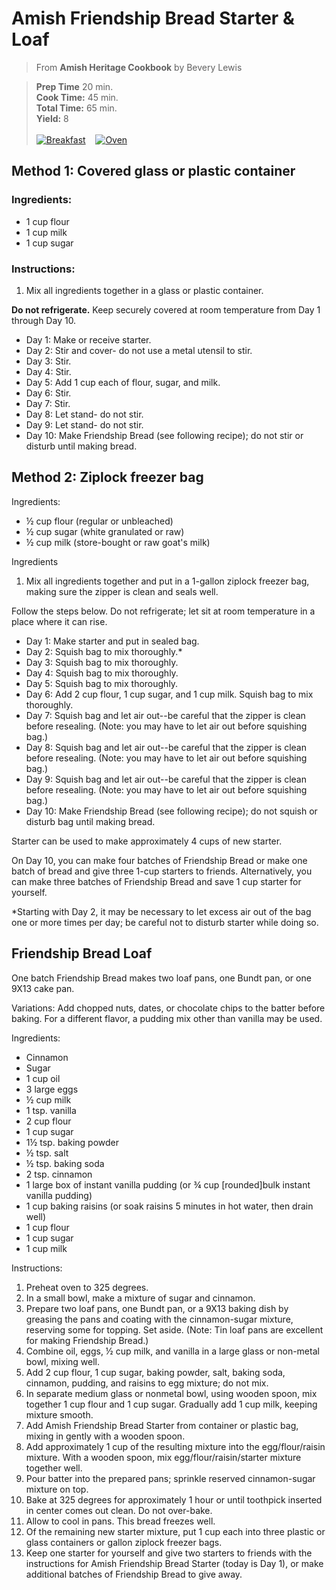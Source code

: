 # Amish Friendship Bread Starter & Loaf

> From **Amish Heritage Cookbook** by Bevery Lewis

> **Prep Time** 20 min.<br>
**Cook Time:** 45 min.<br>
**Total Time:** 65 min.<br>
**Yield:** 8<br> <br>
[![Breakfast](https://img.shields.io/badge/Meal_Type-Snack-blue)](#) &nbsp;&nbsp;
[![Oven](https://img.shields.io/badge/Cooking_Method-Oven-green)](#)


## Method 1: Covered glass or plastic container

### Ingredients:  

- 1 cup flour
- 1 cup milk
- 1 cup sugar

### Instructions: 

1. Mix all ingredients together in a glass or plastic container.

**Do not refrigerate.** Keep securely covered at room temperature from Day 1 through Day 10.
- Day 1: Make or receive starter.
- Day 2: Stir and cover- do not use a metal utensil to stir.
- Day 3: Stir.
- Day 4: Stir.
- Day 5: Add 1 cup each of flour, sugar, and milk.
- Day 6: Stir.
- Day 7: Stir.
- Day 8: Let stand- do not stir.
- Day 9: Let stand- do not stir.
- Day 10: Make Friendship Bread (see following recipe); do not stir or disturb until making bread.


## Method 2: Ziplock freezer bag

Ingredients:
- &frac12; cup flour (regular or unbleached)
- &frac12; cup sugar (white granulated or raw)
- &frac12; cup milk (store-bought or raw goat's milk)

Ingredients

1. Mix all ingredients together and put in a 1-gallon ziplock freezer bag, making sure the zipper is clean and seals well. 

Follow the steps below. 
Do not refrigerate; let sit at room temperature in a place where it can rise.
- Day 1: Make starter and put in sealed bag.
- Day 2: Squish bag to mix thoroughly.*
- Day 3: Squish bag to mix thoroughly.
- Day 4: Squish bag to mix thoroughly.
- Day 5: Squish bag to mix thoroughly.
- Day 6: Add 2 cup flour, 1 cup sugar, and 1 cup milk. Squish bag to mix thoroughly.
- Day 7: Squish bag and let air out--be careful that the zipper is clean before resealing. (Note: you may have to let air out before squishing bag.)
- Day 8: Squish bag and let air out--be careful that the zipper is clean before resealing. (Note: you may have to let air out before squishing bag.)
- Day 9: Squish bag and let air out--be careful that the zipper is clean before resealing. (Note: you may have to let air out before squishing bag.)
- Day 10: Make Friendship Bread (see following recipe); do not squish or disturb bag until making bread.


Starter can be used to make approximately 4 cups of new starter.

On Day 10, you can make four batches of Friendship Bread or make one batch of bread and give three 1-cup starters to friends.
Alternatively, you can make three batches of Friendship Bread and save 1 cup starter for yourself.

*Starting with Day 2, it may be necessary to let excess air out of the bag one or more times per day; be careful not to disturb starter while doing so.


## Friendship Bread Loaf

One batch Friendship Bread makes two loaf pans, one Bundt pan, or one 9X13 cake pan.

Variations: 
Add chopped nuts, dates, or chocolate chips to the batter before baking. 
For a different flavor, a pudding mix other than vanilla may be used.

Ingredients: 

- Cinnamon
- Sugar
- 1 cup oil
- 3 large eggs
- &frac12; cup milk
- 1 tsp. vanilla
- 2 cup flour
- 1 cup sugar
- 1&frac12; tsp. baking powder
- &frac12; tsp. salt
- &frac12; tsp. baking soda
- 2 tsp. cinnamon
- 1 large box of instant vanilla pudding (or &frac34; cup [rounded]bulk instant vanilla pudding)
- 1 cup baking raisins (or soak raisins 5 minutes in hot water, then drain well)
- 1 cup flour
- 1 cup sugar
- 1 cup milk

Instructions:

1. Preheat oven to 325 degrees. 
2. In a small bowl, make a mixture of sugar and cinnamon. 
3. Prepare two loaf pans, one Bundt pan, or a 9X13 baking dish by greasing the pans and coating with the cinnamon-sugar mixture, reserving some for topping. Set aside.
(Note: Tin loaf pans are excellent for making Friendship Bread.)
4. Combine oil, eggs, &frac12; cup milk, and vanilla in a large glass or non-metal bowl, mixing well. 
5. Add 2 cup flour, 1 cup sugar, baking powder, salt, baking soda, cinnamon, pudding, and raisins to egg mixture; do not mix.
6. In separate medium glass or nonmetal bowl, using wooden spoon, mix together 1 cup flour and 1 cup sugar. Gradually add 1 cup milk, keeping mixture smooth. 
7. Add Amish Friendship Bread Starter from container or plastic bag, mixing in gently with a wooden spoon.
8. Add approximately 1 cup  of the resulting mixture into the egg/flour/raisin mixture. With a wooden spoon, mix egg/flour/raisin/starter mixture together well.
9. Pour batter into the prepared pans; sprinkle reserved cinnamon-sugar mixture on top. 
10. Bake at 325 degrees for approximately 1 hour or until toothpick inserted in center comes out clean. Do not over-bake. 
11. Allow to cool in pans. This bread freezes well.
12. Of the remaining new starter mixture, put 1 cup each into three plastic or glass containers or gallon ziplock freezer bags. 
13. Keep one starter for yourself and give two starters to friends with the instructions for Amish Friendship Bread Starter (today is Day 1), or make additional batches of Friendship Bread to give away.



